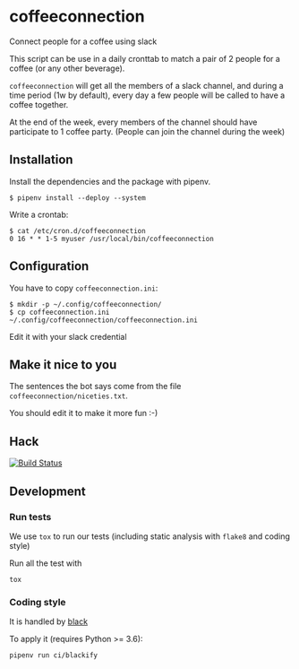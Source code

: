 # coffeeconnection
Connect people for a coffee using slack

This script can be use in a daily cronttab to match a pair of 2 people for a
coffee (or any other beverage).

`coffeeconnection` will get all the members of a slack channel, and during a time
period (1w by default), every day a few people will be called to have a coffee
together.

At the end of the week, every members of the channel should have participate to 1
coffee party. (People can join the channel during the week)

## Installation

Install the dependencies and the package with pipenv.

```
$ pipenv install --deploy --system
```

Write a crontab:

```
$ cat /etc/cron.d/coffeeconnection
0 16 * * 1-5 myuser /usr/local/bin/coffeeconnection
```

## Configuration

You have to copy `coffeeconnection.ini`:

```
$ mkdir -p ~/.config/coffeeconnection/
$ cp coffeeconnection.ini ~/.config/coffeeconnection/coffeeconnection.ini
```

Edit it with your slack credential

## Make it nice to you

The sentences the bot says come from the file `coffeeconnection/niceties.txt`.

You should edit it to make it more fun :-)

## Hack

[![Build Status](https://travis-ci.org/CedricCabessa/coffeeconnection.svg?branch=master)](https://travis-ci.org/CedricCabessa/coffeeconnection)

## Development

### Run tests

We use `tox` to run our tests (including static analysis with `flake8` and
coding style)

Run all the test with

```
tox
```

### Coding style

It is handled by [black](https://github.com/psf/black)

To apply it (requires Python >= 3.6):

```bash
pipenv run ci/blackify
```
